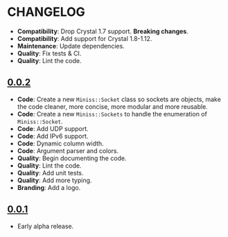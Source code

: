 # CHANGELOG

- **Compatibility**: Drop Crystal 1.7 support. **Breaking changes**.
- **Compatibility**: Add support for Crystal 1.8-1.12.
- **Maintenance**: Update dependencies.
- **Quality**: Fix tests & CI.
- **Quality**: Lint the code.

## [0.0.2](https://github.com/noraj/miniss/releases/tag/0.0.2)

- **Code**: Create a new `Miniss::Socket` class so sockets are objects, make the code cleaner, more concise, more modular and more reusable.
- **Code**: Create a new `Miniss::Sockets` to handle the enumeration of `Miniss::Socket`.
- **Code**: Add UDP support.
- **Code**: Add IPv6 support.
- **Code**: Dynamic column width.
- **Code**: Argument parser and colors.
- **Quality**: Begin documenting the code.
- **Quality**: Lint the code.
- **Quality**: Add unit tests.
- **Quality**: Add more typing.
- **Branding**: Add a logo.

## [0.0.1](https://github.com/noraj/miniss/releases/tag/0.0.1)

- Early alpha release.
